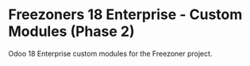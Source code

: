 # Freezoners 18 Enterprise - Custom Modules (Phase 2)

Odoo 18 Enterprise custom modules for the Freezoner project.
